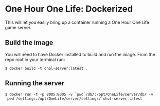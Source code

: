 # One Hour One Life: Dockerized

This will let you easily bring up a container running a One Hour One Life game server.

## Build the image

You will need to have Docker installed to build and run the image.  From the repo root in your terminal run:

`$ docker build -t ohol-server:latest .`

## Running the server

```
$ docker run -t -p 8005:8005 -v `pwd`/db/:/opt/OneLife/server/db/ -v `pwd`/settings:/opt/OneLife/server/settings/ ohol-server:latest
```
